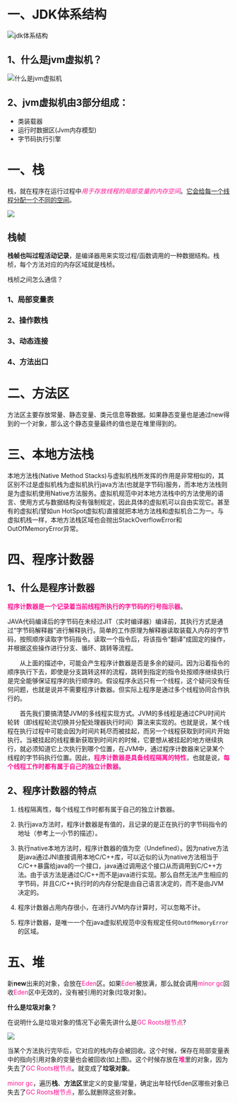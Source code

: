 # 一、JDK体系结构

![jdk体系结构](http://notebook-1.aoae.top/15991959213634)

## 1、什么是jvm虚拟机？

![什么是jvm虚拟机](http://notebook-1.aoae.top/15991984404739)

## 2、jvm虚拟机由3部分组成：

* 类装载器
* 运行时数据区(Jvm内存模型)
* 字节码执行引擎

# 一、栈

栈，就在程序在运行过程中<i style="color:deeppink;">用于存放线程的局部变量的内存空间</i>。<u>它会给每一个线程分配一个不同的空间</u>。

![](http://notebook-1.aoae.top/15997163987649)

## 栈帧

**栈帧也叫过程活动记录**，是编译器用来实现过程/函数调用的一种数据结构。栈桢，每个方法对应的内存区域就是栈桢。

栈桢之间怎么通信？

### 1、局部变量表

### 2、操作数栈

### 3、动态连接

### 4、方法出口



# 二、方法区

方法区主要存放常量、静态变量、类元信息等数据。如果静态变量也是通过new得到的一个对象，那么这个静态变量最终的值也是在堆里得到的。

# 三、本地方法栈

本地方法栈(Native Method Stacks)与虚拟机栈所发挥的作用是非常相似的，其区别不过是虚拟机栈为虚拟机执行java方法(也就是字节码)服务，而本地方法栈则是为虚拟机使用Native方法服务。虚拟机规范中对本地方法栈中的方法使用的语言、使用方式与数据结构没有强制规定，因此具体的虚拟机可以自由实现它。甚至有的虚拟机(譬如un HotSpot虚拟机)直接就把本地方法栈和虚拟机合二为一。与虚拟机栈一样，本地方法栈区域也会抛出StackOverflowError和OutOfMemoryError异常。

# 四、程序计数器

## 1、什么是程序计数器

<b style="color:deeppink;">程序计数器是一个记录着当前线程所执行的字节码的行号指示器</b>。

JAVA代码编译后的字节码在未经过JIT（实时编译器）编译前，其执行方式是通过“字节码解释器”进行解释执行。简单的工作原理为解释器读取装载入内存的字节码，按照顺序读取字节码指令。读取一个指令后，将该指令“翻译”成固定的操作，并根据这些操作进行分支、循环、跳转等流程。

　　从上面的描述中，可能会产生程序计数器是否是多余的疑问。因为沿着指令的顺序执行下去，即使是分支跳转这样的流程，跳转到指定的指令处按顺序继续执行是完全能够保证程序的执行顺序的。假设程序永远只有一个线程，这个疑问没有任何问题，也就是说并不需要程序计数器。但实际上程序是通过多个线程协同合作执行的。

　　首先我们要搞清楚JVM的多线程实现方式。JVM的多线程是通过CPU时间片轮转（即线程轮流切换并分配处理器执行时间）算法来实现的。也就是说，某个线程在执行过程中可能会因为时间片耗尽而被挂起，而另一个线程获取到时间片开始执行。当被挂起的线程重新获取到时间片的时候，它要想从被挂起的地方继续执行，就必须知道它上次执行到哪个位置，在JVM中，通过程序计数器来记录某个线程的字节码执行位置。因此，<b style="color:deeppink;">程序计数器是具备线程隔离的特性</b>，也就是说，<b style="color:deeppink;">每个线程工作时都有属于自己的独立计数器</b>。

## 2、程序计数器的特点

1. 线程隔离性，每个线程工作时都有属于自己的独立计数器。
2. 执行java方法时，程序计数器是有值的，且记录的是正在执行的字节码指令的地址（参考上一小节的描述）。
3. 执行native本地方法时，程序计数器的值为空（Undefined）。因为native方法是java通过JNI直接调用本地C/C++库，可以近似的认为native方法相当于C/C++暴露给java的一个接口，java通过调用这个接口从而调用到C/C++方法。由于该方法是通过C/C++而不是java进行实现。那么自然无法产生相应的字节码，并且C/C++执行时的内存分配是由自己语言决定的，而不是由JVM决定的。

4. 程序计数器占用内存很小，在进行JVM内存计算时，可以忽略不计。

5. 程序计数器，是唯一一个在java虚拟机规范中没有规定任何`OutOfMemoryError`的区域。

# 五、堆

新**new**出来的对象，会放在<span style="color:deeppink;">Eden</span>区。如果<span style="color:deeppink;">Eden</span>被放满，那么就会调用<span style="color:deeppink;">minor gc</span>回收<span style="color:deeppink;">Eden</span>区中无效的，没有被引用的对象(垃圾对象)。

**什么是垃圾对象？**

在说明什么是垃圾对象的情况下必需先讲什么是<span style="color:deeppink;">GC Roots根节点</span>?

![](http://notebook-1.aoae.top/15998068591746)

当某个方法执行完毕后，它对应的栈内存会被回收。这个时候，保存在局部变量表中的指向引用对象的变量也会被回收(如上图)。这个时候存放在<b style="color:deeppink;">堆</b>里的对象，因为失去了<span style="color:deeppink;">GC Roots根节点</span>。就变成了**垃圾对象**。

<span style="color:deeppink;">minor gc</span>，遍历**栈**、**方法区**里定义的变量/常量，确定出年轻代Eden区哪些对象已失去了<span style="color:deeppink;">GC Roots根节点</span>，那么就删除这些对象。

